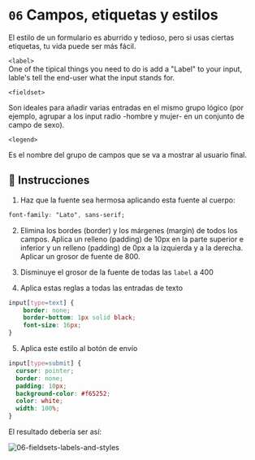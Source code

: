 # `06` Campos, etiquetas y estilos

El estilo de un formulario es aburrido y tedioso, pero si usas ciertas etiquetas, tu vida puede ser más fácil. 

`<label>`  
One of the tipical things you need to do is add a "Label" to your input, lable's tell the end-user what the input stands for.

`<fieldset>` 

Son ideales para añadir varias entradas en el mismo grupo lógico (por ejemplo, agrupar a los input radio -hombre y mujer- en un conjunto de campo de sexo).

`<legend>`  

Es el nombre del grupo de campos que se va a mostrar al usuario final.

## 📝 Instrucciones

1. Haz que la fuente sea hermosa aplicando esta fuente al cuerpo:

```css
font-family: "Lato", sans-serif;
```

2. Elimina los bordes (border) y los márgenes (margin) de todos los campos. Aplica un relleno (padding) de 10px en la parte superior e inferior y un relleno (padding) de 0px a la izquierda y a la derecha. Aplicar un grosor de fuente de 800.

3. Disminuye el grosor de la fuente de todas las `label` a 400

4. Aplica estas reglas a todas las entradas de texto

```css
input[type=text] {
	border: none;
	border-bottom: 1px solid black;
	font-size: 16px;
}
```

5. Aplica este estilo al botón de envío

```css
input[type=submit] {
  cursor: pointer;
  border: none;
  padding: 10px;
  background-color: #f65252;
  color: white;
  width: 100%;
}
```

El resultado debería ser así:

![06-fieldsets-labels-and-styles](https://github.com/4GeeksAcademy/form-exercises/blob/master/.breathecode/assets/NGmLdal.png?raw=true)